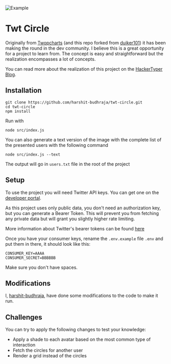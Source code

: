 
![Example](circle.png)

# Twt Circle

Originally from [Twopcharts](https://twopcharts.com/) (and this repo forked from [duiker101](https://github.com/duiker101/twitter-interaction-circles)) it has been making the round in the dev community.
I believe this is a great opportunity for a project to learn from. 
The concept is easy and straightforward but the realization encompasses a lot of concepts.

You can read more about the realization of this project on the [HackerTyper Blog](https://blog.hackertyper.net/post/twitter-interaction-circles-guide/).

## Installation
```shell script
git clone https://github.com/harshit-budhraja/twt-circle.git
cd twt-circle
npm install
```

Run with 
```shell script
node src/index.js
```

You can also generate a text version of the image with the complete list of the presented users with the following command
```shell script
node src/index.js --text
```
The output will go in `users.txt` file in the root of the project

## Setup
To use the project you will need Twitter API keys. You can get one on the [developer portal](https://developer.twitter.com).

As this project uses only public data, you don't need an authorization key, but you can generate a Bearer Token. This will prevent you from fetching any private data but will grant you slightly higher rate limiting.

More information about Twitter's bearer tokens can be found [here](https://developer.twitter.com/en/docs/basics/authentication/oauth-2-0)

Once you have your consumer keys, rename the `.env.example` file `.env` and put them in there, it should look like this:

```dotenv
CONSUMER_KEY=AAAA
CONSUMER_SECRET=BBBBBB
```

Make sure you don't have spaces.

## Modifications

I, [harshit-budhraja](https://github.com/harshit-budhraja), have done some modifications to the code to make it run.

## Challenges

You can try to apply the following changes to test your knowledge:
- Apply a shade to  each avatar based on the most common type of interaction
- Fetch the circles for another user
- Render a grid instead of the circles
